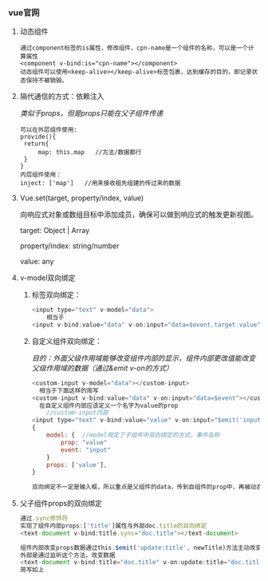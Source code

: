 ### vue官网

1. 动态组件

   ```
   通过component标签的is属性，修改组件，cpn-name是一个组件的名称，可以是一个计算属性
   <component v-bind:is="cpn-name"></component>
   动态组件可以使用<keep-alive></keep-alive>标签包裹，达到缓存的目的，即记录状态保持不被销毁。
   ```

2. 隔代通信的方式：依赖注入

   *类似于props，但是props只能在父子组件传递*

   ```
   可以在外层组件使用:
   provide(){
   	return{
   		map: this.map   //方法/数据都行
   	}
   }
   内层组件使用：
   inject: ['map']   //用来接收祖先组建的传过来的数据
   ```


3. Vue.set(target, property/index, value)  

   向响应式对象或数组目标中添加成员，确保可以做到响应式的触发更新视图。

   target: Object | Array

   property/index: string/number

   value: any

4. v-model双向绑定

   1. 标签双向绑定：

      ```javascript
      <input type="text" v-model="data">
          相当于
      <input v-bind:value="data" v-on:input="data=$event.target.value">
      ```

   2. 自定义组件双向绑定：

      *目的：外面父级作用域能够改变组件内部的显示，组件内部更改值能改变父级作用域的数据（通过&emit v-on的方式）*

      ```javascript
      <custom-input v-model="data"></custom-input>
      	相当于下面这样的简写
      <custom-input v-bind:value="data" v-on:input="data=$event"></custom-input>
      	在自定义组件内部应该定义一个名字为value的prop
          //custom-input内部
      <input type="text" v-bind:value="value" v-on:input="$emit('input', $event.target.value)">
      {	
          model: {  //model规定了子组件中双向绑定的方式，事件名称
              prop: "value"
              event: "input"
          }
          props: ['value'],
      }
        
      双向绑定不一定是输入框，所以重点是父组件的data，传到自组件的prop中，再被动态属性绑定，决定显示
      
      ```

5. 父子组件props的双向绑定

   ```javascript
   通过.sync修饰符   
   实现了组件内部props:['title']属性与外部doc.title的双向绑定
   <text-document v-bind:title.sync="doc.title"></text-document> 
   
   组件内部改变props数据通过this.$emit('update:title', newTitle)方法主动改变数据
   外部是通过监听这个方法，改变数据
   <text-document v-bind:title="doc.title" v-on:update:title="doc.title = $event"></text-document> 
   简写如上
   ```

   